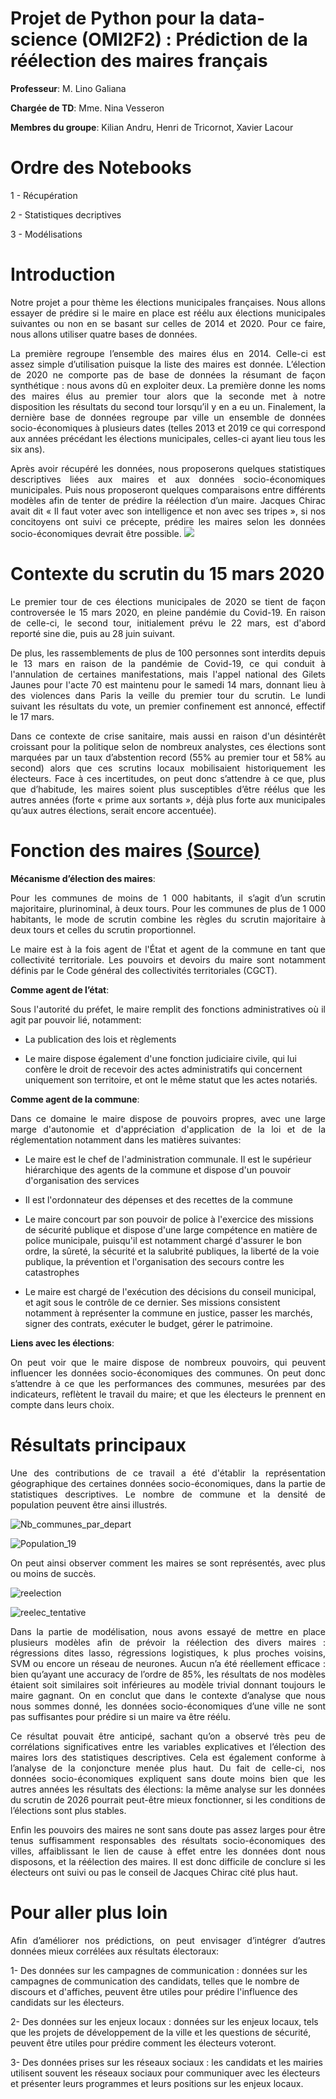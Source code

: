 # Projet de Python pour la data-science (OMI2F2) : Prédiction de la réélection des maires français
**Professeur**: M. Lino Galiana

**Chargée de TD**: Mme. Nina Vesseron

**Membres du groupe**: Kilian Andru, Henri de Tricornot, Xavier Lacour

# Ordre des Notebooks
1 - Récupération

2 - Statistiques decriptives

3 - Modélisations

# Introduction

<p style='text-align: justify;'> Notre projet a pour thème les élections municipales françaises. Nous allons essayer de prédire si le maire en place est réélu aux élections municipales suivantes ou non en se basant sur celles de 2014 et 2020. Pour ce faire, nous allons utiliser quatre bases de données.
    
<p style='text-align: justify;'> La première regroupe l’ensemble des maires élus en 2014. Celle-ci est assez simple d’utilisation puisque la liste des maires est donnée. L’élection de 2020 ne comporte pas de base de données la résumant de façon synthétique : nous avons dû en exploiter deux. La première donne les noms des maires élus au premier tour alors que la seconde met à notre disposition les résultats du second tour lorsqu’il y en a eu un. Finalement, la dernière base de données regroupe par ville un ensemble de données socio-économiques à plusieurs dates (telles 2013 et 2019 ce qui correspond aux années précédant les élections municipales, celles-ci ayant lieu tous les six ans). 
    
<p style='text-align: justify;'> Après avoir récupéré les données, nous proposerons quelques statistiques descriptives liées aux maires et aux données socio-économiques municipales. Puis nous proposeront quelques comparaisons entre différents modèles afin de tenter de prédire la réélection d’un maire. Jacques Chirac avait dit « Il faut voter avec son intelligence et non avec ses tripes », si nos concitoyens ont suivi ce précepte, prédire les maires selon les données socio-économiques devrait être possible.

<img src="https://images.rtl.fr/~c/1155v769/rtl/www/1313193-jacques-chirac-le-9-mars-1981.jpg">

# Contexte du scrutin du 15 mars 2020

<p style='text-align: justify;'> Le premier tour de ces élections municipales de 2020 se tient de façon controversée le 15 mars 2020, en pleine pandémie du Covid-19. En raison de celle-ci, le second tour, initialement prévu le 22 mars, est d'abord reporté sine die, puis au 28 juin suivant.

<p style='text-align: justify;'> De plus, les rassemblements de plus de 100 personnes sont interdits depuis le 13 mars en raison de la pandémie de Covid-19, ce qui conduit à l'annulation de certaines manifestations, mais l'appel national des Gilets Jaunes pour l'acte 70 est maintenu pour le samedi 14 mars, donnant lieu à des violences dans Paris la veille du premier tour du scrutin. Le lundi suivant les résultats du vote, un premier confinement est annoncé, effectif le 17 mars.

<p style='text-align: justify;'> Dans ce contexte de crise sanitaire, mais aussi en raison d'un désintérêt croissant pour la politique selon de nombreux analystes, ces élections sont marquées par un taux d’abstention record (55% au premier tour et 58% au second) alors que ces scrutins locaux mobilisaient historiquement les électeurs. Face à ces incertitudes, on peut donc s’attendre à ce que, plus que d’habitude, les maires soient plus susceptibles d’être réélus que les autres années (forte « prime aux sortants », déjà plus forte aux municipales qu’aux autres élections, serait encore accentuée).

# Fonction des maires [(Source)](https://fr.wikipedia.org/wiki/Maire_(France)#Fonctions_et_responsabilités)

**Mécanisme d’élection des maires**: 
<p style='text-align: justify;'> Pour les communes de moins de 1 000 habitants, il s’agit d’un scrutin majoritaire, plurinominal, à deux tours. Pour les communes de plus de 1 000 habitants, le mode de scrutin combine les règles du scrutin majoritaire à deux tours et celles du scrutin proportionnel.

<p style='text-align: justify;'> Le maire est à la fois agent de l'État et agent de la commune en tant que collectivité territoriale. Les pouvoirs et devoirs du maire sont notamment définis par le Code général des collectivités territoriales (CGCT).

**Comme agent de l’état**: 
<p style='text-align: justify;'> Sous l'autorité du préfet, le maire remplit des fonctions administratives où il agit par pouvoir lié, notamment:

- La publication des lois et règlements

- Le maire dispose également d'une fonction judiciaire civile, qui lui confère le droit de recevoir des actes administratifs qui concernent uniquement son territoire, et ont le même statut que les actes notariés.

**Comme agent de la commune**: 
<p style='text-align: justify;'> Dans ce domaine le maire dispose de pouvoirs propres, avec une large marge d'autonomie et d'appréciation d'application de la loi et de la réglementation notamment dans les matières suivantes:

- Le maire est le chef de l'administration communale. Il est le supérieur hiérarchique des agents de la commune et dispose d'un pouvoir d'organisation des services

- Il est l'ordonnateur des dépenses et des recettes de la commune

- Le maire concourt par son pouvoir de police à l'exercice des missions de sécurité publique et dispose d'une large compétence en matière de police municipale, puisqu'il est notamment chargé d'assurer le bon ordre, la sûreté, la sécurité et la salubrité publiques, la liberté de la voie publique, la prévention et l'organisation des secours contre les catastrophes

- Le maire est chargé de l'exécution des décisions du conseil municipal, et agit sous le contrôle de ce dernier. Ses missions consistent notamment à représenter la commune en justice, passer les marchés, signer des contrats, exécuter le budget, gérer le patrimoine.

**Liens avec les élections**: 
<p style='text-align: justify;'> On peut voir que le maire dispose de nombreux pouvoirs, qui peuvent influencer les données socio-économiques des communes. On peut donc s’attendre à ce que les performances des communes, mesurées par des indicateurs, reflètent le travail du maire; et que les électeurs le prennent en compte dans leurs choix.

# Résultats principaux 

<p style='text-align: justify;'> Une des contributions de ce travail a été d'établir la représentation géographique des certaines données socio-économiques, dans la partie de statistiques descriptives. Le nombre de commune et la densité de population peuvent être ainsi illustrés.

![Nb_communes_par_depart](files:Nb_communes_par_depart.jpg)

![Population_19](Population_19.jpg)

<p style='text-align: justify;'> On peut ainsi observer comment les maires se sont représentés, avec plus ou moins de succès.

![reelection](files:reelection.jpg)

![reelec_tentative](files:reelec_tentative.jpg)

<p style='text-align: justify;'> Dans la partie de modélisation, nous avons essayé de mettre en place plusieurs modèles afin de prévoir la réélection des divers maires : régressions dites lasso, régressions logistiques, k plus proches voisins, SVM ou encore un réseau de neurones. Aucun n’a été réellement efficace : bien qu’ayant une accuracy de l’ordre de 85%, les résultats de nos modèles étaient soit similaires soit inférieures au modèle trivial donnant toujours le maire gagnant. On en conclut que dans le contexte d’analyse que nous nous sommes donné, les données socio-économiques d’une ville ne sont pas suffisantes pour prédire si un maire va être réélu. 

<p style='text-align: justify;'> Ce résultat pouvait être anticipé, sachant qu’on a observé très peu de corrélations significatives entre les variables explicatives et l’élection des maires lors des statistiques descriptives. Cela est également conforme à l’analyse de la conjoncture menée plus haut. Du fait de celle-ci, nos données socio-économiques expliquent sans doute moins bien que les autres années les résultats des élections: la même analyse sur les données du scrutin de 2026 pourrait peut-être mieux fonctionner, si les conditions de l’élections sont plus stables. 

<p style='text-align: justify;'> Enfin les pouvoirs des maires ne sont sans doute pas assez larges pour être tenus suffisamment responsables des résultats socio-économiques des villes, affaiblissant le lien de cause à effet entre les données dont nous disposons, et la réélection des maires. Il est donc difficile de conclure si les électeurs ont suivi ou pas le conseil de Jacques Chirac cité plus haut.

# Pour aller plus loin

<p style='text-align: justify;'> Afin d’améliorer nos prédictions, on peut envisager d’intégrer d’autres données mieux corrélées aux résultats électoraux: 

1- Des données sur les campagnes de communication : données sur les campagnes de communication des candidats, telles que le nombre de discours et d'affiches, peuvent être utiles pour prédire l'influence des candidats sur les électeurs.

2- Des données sur les enjeux locaux : données sur les enjeux locaux, tels que les projets de développement de la ville et les questions de sécurité, peuvent être utiles pour prédire comment les électeurs voteront.

3- Des données prises sur les réseaux sociaux : les candidats et les mairies utilisent souvent les réseaux sociaux pour communiquer avec les électeurs et présenter leurs programmes et leurs positions sur les enjeux locaux.